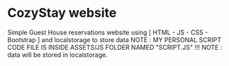 # CozyStay website
Simple Guest House reservations website using [ HTML - JS - CSS - Bootstrap ] and localstorage to store data
NOTE : MY PERSONAL SCRIPT CODE FILE IS INSIDE ASSETS/JS FOLDER NAMED "SCRIPT.JS" !!!
NOTE : data will be stored in localstorage.
